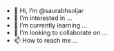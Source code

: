 - 👋 Hi, I’m @saurabhsoljar
- 👀 I’m interested in ...
- 🌱 I’m currently learning ...
- 💞️ I’m looking to collaborate on ...
- 📫 How to reach me ...

<!---
saurabhsoljar/saurabhsoljar is a ✨ special ✨ repository because its `README.md` (this file) appears on your GitHub profile.
You can click the Preview link to take a look at your changes.
--->
